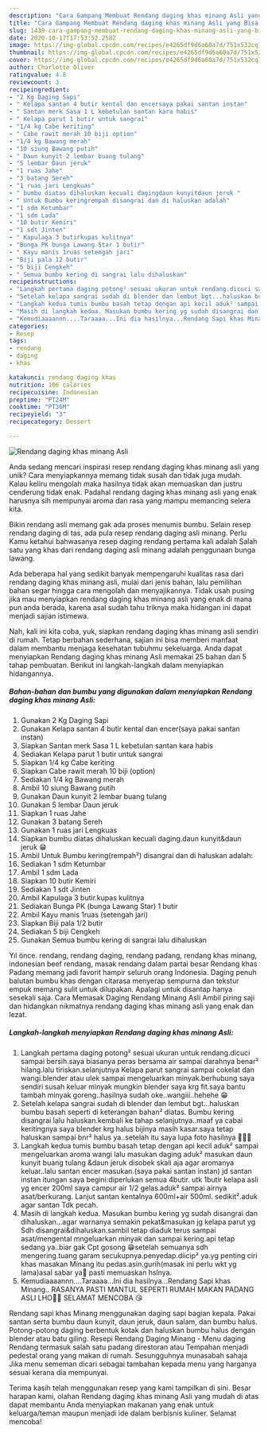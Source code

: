 ```yaml
---
description: "Cara Gampang Membuat Rendang daging khas minang Asli yang Bisa Manjain Lidah"
title: "Cara Gampang Membuat Rendang daging khas minang Asli yang Bisa Manjain Lidah"
slug: 1439-cara-gampang-membuat-rendang-daging-khas-minang-asli-yang-bisa-manjain-lidah
date: 2020-10-17T17:53:52.258Z
image: https://img-global.cpcdn.com/recipes/e4265df9d6a60a7d/751x532cq70/rendang-daging-khas-minang-asli-foto-resep-utama.jpg
thumbnail: https://img-global.cpcdn.com/recipes/e4265df9d6a60a7d/751x532cq70/rendang-daging-khas-minang-asli-foto-resep-utama.jpg
cover: https://img-global.cpcdn.com/recipes/e4265df9d6a60a7d/751x532cq70/rendang-daging-khas-minang-asli-foto-resep-utama.jpg
author: Charlotte Oliver
ratingvalue: 4.8
reviewcount: 3
recipeingredient:
- "2 Kg Daging Sapi"
- " Kelapa santan 4 butir kental dan encersaya pakai santan instan"
- " Santan merk Sasa 1 L kebetulan santan kara habis"
- " Kelapa parut 1 butir untuk sangrai"
- "1/4 kg Cabe keriting"
- " Cabe rawit merah 10 biji option"
- "1/4 kg Bawang merah"
- "10 siung Bawang putih"
- " Daun kunyit 2 lembar buang tulang"
- "5 lembar Daun jeruk"
- "1 ruas Jahe"
- "3 batang Sereh"
- "1 ruas jari Lengkuas"
- " bumbu diatas dihaluskan kecuali dagingdaun kunyitdaun jeruk "
- " Untuk Bumbu keringrempah disangrai dan di haluskan adalah"
- "1 sdm Ketumbar"
- "1 sdm Lada"
- "10 butir Kemiri"
- "1 sdt Jinten"
- " Kapulaga 3 butirkupas kulitnya"
- "Bunga PK bunga Lawang Star 1 butir"
- " Kayu manis 1ruas setengah jari"
- "Biji pala 12 butir"
- "5 biji Cengkeh"
- " Semua bumbu kering di sangrai lalu dihaluskan"
recipeinstructions:
- "Langkah pertama daging potong² sesuai ukuran untuk rendang.dicuci sampai bersih.saya biasanya peras bersama air sampai darahnya benar² hilang.lalu tiriskan.selanjutnya Kelapa parut sangrai sampai cokelat dan wangi.blender atau ulek sampai mengeluarkan minyak.berhubung saya sendiri susah keluar minyak mungkin blender saya krg fit.saya bantu tambah minyak goreng..hasilnya sudah oke..wangiii..hehehe 😁"
- "Setelah kelapa sangrai sudah di blender dan lembut bgt...haluskan bumbu basah seperti di keterangan bahan² diatas. Bumbu kering disangrai lalu haluskan.kembali ke tahap selanjutnya..maaf ya cabai keritingnya saya blender krg halus bijinya masih kasar.saya tetap haluskan sampai bnr² halus ya..setelah itu saya lupa foto hasilnya 🙏🏻😁"
- "Langkah kedua tumis bumbu basah tetap dengan api kecil aduk² sampai mengeluarkan aroma wangi lalu masukan daging aduk² masukan daun kunyit buang tulang &amp;daun jeruk disobek skali aja agar aromanya keluar..lalu santan encer masukan.(saya pakai santan instan) jd santan instan itungan saya begini:diperlukan semua 4butir. utk 1butir kelapa asli yg encer 200ml saya campur air 1/2 gelas.aduk² sampai airnya asat/berkurang. Lanjut santan kentalnya 600ml+air 500ml. sedikit².aduk agar santan Tdk pecah."
- "Masih di langkah kedua. Masukan bumbu kering yg sudah disangrai dan dihaluskan...agar warnanya semakin pekat&amp;masukan jg kelapa parut yg Sdh disangrai&amp;dihaluskan.sambil tetap diaduk terus sampai asat/mengental mngeluarkan minyak dan sampai kering.api tetap sedang ya..biar gak Cpt gosong 😁setelah semuanya sdh mengering.tuang garam secukupnya.penyedap.diicip² ya.yg penting ciri khas masakan Minang itu pedas.asin.gurih(masak ini perlu wkt yg lama)asal sabar ya🤭 pasti memuaskan hslnya."
- "Kemudiaaaannn....Taraaaa...Ini dia hasilnya...Rendang Sapi khas Minang.. RASANYA PASTI MANTUL SEPERTI RUMAH MAKAN PADANG ASLI LHO🙏🏻 SELAMAT MENCOBA 😘"
categories:
- Resep
tags:
- rendang
- daging
- khas

katakunci: rendang daging khas 
nutrition: 106 calories
recipecuisine: Indonesian
preptime: "PT24M"
cooktime: "PT36M"
recipeyield: "3"
recipecategory: Dessert

---
```



![Rendang daging khas minang Asli](https://img-global.cpcdn.com/recipes/e4265df9d6a60a7d/751x532cq70/rendang-daging-khas-minang-asli-foto-resep-utama.jpg)

Anda sedang mencari inspirasi resep rendang daging khas minang asli yang unik? Cara menyiapkannya memang tidak susah dan tidak juga mudah. Kalau keliru mengolah maka hasilnya tidak akan memuaskan dan justru cenderung tidak enak. Padahal rendang daging khas minang asli yang enak harusnya sih mempunyai aroma dan rasa yang mampu memancing selera kita.

Bikin rendang asli memang gak ada proses menumis bumbu. Selain resep rendang daging di tas, ada pula resep rendang daging asli minang. Perlu Kamu ketahui bahwasanya resep daging rendang pertama kali adalah Salah satu yang khas dari rendang daging asli minang adalah penggunaan bunga lawang.

Ada beberapa hal yang sedikit banyak mempengaruhi kualitas rasa dari rendang daging khas minang asli, mulai dari jenis bahan, lalu pemilihan bahan segar hingga cara mengolah dan menyajikannya. Tidak usah pusing jika mau menyiapkan rendang daging khas minang asli yang enak di mana pun anda berada, karena asal sudah tahu triknya maka hidangan ini dapat menjadi sajian istimewa.


Nah, kali ini kita coba, yuk, siapkan rendang daging khas minang asli sendiri di rumah. Tetap berbahan sederhana, sajian ini bisa memberi manfaat dalam membantu menjaga kesehatan tubuhmu sekeluarga. Anda dapat menyiapkan Rendang daging khas minang Asli memakai 25 bahan dan 5 tahap pembuatan. Berikut ini langkah-langkah dalam menyiapkan hidangannya.

<!--inarticleads1-->

##### Bahan-bahan dan bumbu yang digunakan dalam menyiapkan Rendang daging khas minang Asli:

1. Gunakan 2 Kg Daging Sapi
1. Gunakan  Kelapa santan 4 butir kental dan encer(saya pakai santan instan)
1. Siapkan  Santan merk Sasa 1 L kebetulan santan kara habis
1. Sediakan  Kelapa parut 1 butir untuk sangrai
1. Siapkan 1/4 kg Cabe keriting
1. Siapkan  Cabe rawit merah 10 biji (option)
1. Sediakan 1/4 kg Bawang merah
1. Ambil 10 siung Bawang putih
1. Gunakan  Daun kunyit 2 lembar buang tulang
1. Gunakan 5 lembar Daun jeruk
1. Siapkan 1 ruas Jahe
1. Gunakan 3 batang Sereh
1. Gunakan 1 ruas jari Lengkuas
1. Siapkan  bumbu diatas dihaluskan kecuali daging.daun kunyit&amp;daun jeruk 😁
1. Ambil  Untuk Bumbu kering(rempah²) disangrai dan di haluskan adalah:
1. Sediakan 1 sdm Ketumbar
1. Ambil 1 sdm Lada
1. Siapkan 10 butir Kemiri
1. Sediakan 1 sdt Jinten
1. Ambil  Kapulaga 3 butir.kupas kulitnya
1. Sediakan Bunga PK (bunga Lawang Star) 1 butir
1. Ambil  Kayu manis 1ruas (setengah jari)
1. Siapkan Biji pala 1/2 butir
1. Sediakan 5 biji Cengkeh
1. Gunakan  Semua bumbu kering di sangrai lalu dihaluskan


Yıl önce. rendang, rendang daging, rendang padang, rendang khas minang, indonesian beef rendang, masak rendang dalam partai besar Rendang khas Padang memang jadi favorit hampir seluruh orang Indonesia. Daging penuh balutan bumbu khas dengan citarasa menyerap sempurna dan tekstur empuk memang sulit untuk dilupakan. Apalagi untuk disantap hanya sesekali saja. Cara Memasak Daging Rendang Minang Asli Ambil piring saji dan hidangkan nikmatnya rendang daging khas minang asli yang enak dan lezat. 

<!--inarticleads2-->

##### Langkah-langkah menyiapkan Rendang daging khas minang Asli:

1. Langkah pertama daging potong² sesuai ukuran untuk rendang.dicuci sampai bersih.saya biasanya peras bersama air sampai darahnya benar² hilang.lalu tiriskan.selanjutnya Kelapa parut sangrai sampai cokelat dan wangi.blender atau ulek sampai mengeluarkan minyak.berhubung saya sendiri susah keluar minyak mungkin blender saya krg fit.saya bantu tambah minyak goreng..hasilnya sudah oke..wangiii..hehehe 😁
1. Setelah kelapa sangrai sudah di blender dan lembut bgt...haluskan bumbu basah seperti di keterangan bahan² diatas. Bumbu kering disangrai lalu haluskan.kembali ke tahap selanjutnya..maaf ya cabai keritingnya saya blender krg halus bijinya masih kasar.saya tetap haluskan sampai bnr² halus ya..setelah itu saya lupa foto hasilnya 🙏🏻😁
1. Langkah kedua tumis bumbu basah tetap dengan api kecil aduk² sampai mengeluarkan aroma wangi lalu masukan daging aduk² masukan daun kunyit buang tulang &amp;daun jeruk disobek skali aja agar aromanya keluar..lalu santan encer masukan.(saya pakai santan instan) jd santan instan itungan saya begini:diperlukan semua 4butir. utk 1butir kelapa asli yg encer 200ml saya campur air 1/2 gelas.aduk² sampai airnya asat/berkurang. Lanjut santan kentalnya 600ml+air 500ml. sedikit².aduk agar santan Tdk pecah.
1. Masih di langkah kedua. Masukan bumbu kering yg sudah disangrai dan dihaluskan...agar warnanya semakin pekat&amp;masukan jg kelapa parut yg Sdh disangrai&amp;dihaluskan.sambil tetap diaduk terus sampai asat/mengental mngeluarkan minyak dan sampai kering.api tetap sedang ya..biar gak Cpt gosong 😁setelah semuanya sdh mengering.tuang garam secukupnya.penyedap.diicip² ya.yg penting ciri khas masakan Minang itu pedas.asin.gurih(masak ini perlu wkt yg lama)asal sabar ya🤭 pasti memuaskan hslnya.
1. Kemudiaaaannn....Taraaaa...Ini dia hasilnya...Rendang Sapi khas Minang.. RASANYA PASTI MANTUL SEPERTI RUMAH MAKAN PADANG ASLI LHO🙏🏻 SELAMAT MENCOBA 😘


Rendang sapi khas Minang menggunakan daging sapi bagian kepala. Pakai santan serta bumbu daun kunyit, daun jeruk, daun salam, dan bumbu halus. Potong-potong daging berbentuk kotak dan haluskan bumbu halus dengan blender atau batu giling. Resepi Rendang Daging Minang - Menu daging Rendang termasuk salah satu padang direstoran atau Tempahan menjadi pedestal orang yang makan di rumah. Sesungguhnya munasabah sahaja Jika menu sememan dicari sebagai tambahan kepada menu yang harganya sesuai kerana dia mempunyai. 

Terima kasih telah menggunakan resep yang kami tampilkan di sini. Besar harapan kami, olahan Rendang daging khas minang Asli yang mudah di atas dapat membantu Anda menyiapkan makanan yang enak untuk keluarga/teman maupun menjadi ide dalam berbisnis kuliner. Selamat mencoba!

